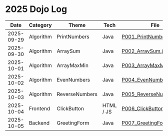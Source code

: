 # 2025 Dojo Log

| Date       | Category       | Theme                | Tech       | File                                                     |
|------------|----------------|----------------------|------------|----------------------------------------------------------|
| 2025-09-29 | Algorithm      | PrintNumbers         | Java       | [P001_PrintNumbers.java](./P001_PrintNumbers.java)       |
| 2025-09-30 | Algorithm      | ArraySum             | Java       | [P002_ArraySum.java](./P002_ArraySum.java)               |
| 2025-10-01 | Algorithm      | ArrayMaxMin          | Java       | [P003_ArrayMaxMin.java](./P003_ArrayMaxMin.java)         |
| 2025-10-02 | Algorithm      | EvenNumbers          | Java       | [P004_EvenNumbers.java](./P004_EvenNumbers.java)         |
| 2025-10-03 | Algorithm      | ReverseNumbers       | Java       | [P005_ReverseNumbers.java](./P005_ReverseNumbers.java)   |
| 2025-10-04 | Frontend       | ClickButton          | HTML / JS  | [P006_ClickButton.html](./P006_ClickButton.html)         |
| 2025-10-05 | Backend        | GreetingForm         | Java       | [P007_GreetingForm.java](./P007_GreetingForm.java)       |
